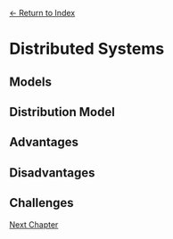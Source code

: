 [← Return to Index](https://github.com/kspra3/FIT3143-Notes)

# Distributed Systems

## Models

## Distribution Model

## Advantages

## Disadvantages

## Challenges

[Next Chapter](https://github.com/kspra3/FIT3143-Notes/blob/master/Notes/02%20-%20Inter-Process%20Communication.md)
